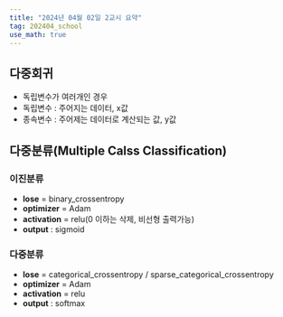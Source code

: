 ```yaml
---
title: "2024년 04월 02일 2교시 요약"
tag: 202404_school
use_math: true
---
```


## 다중회귀

- 독립변수가 여러개인 경우
- 독립변수 : 주어지는 데이터, x값
- 종속변수 : 주어제는 데이터로 계산되는 값, y값

## 다중분류(Multiple Calss Classification)

### 이진분류

- **lose** = binary_crossentropy
- **optimizer** = Adam
- **activation** = relu(0 이하는 삭제, 비선형 출력가능)
- **output** : sigmoid

### 다중분류

- **lose** = categorical_crossentropy / sparse_categorical_crossentropy
- **optimizer** = Adam
- **activation** = relu
- **output** : softmax